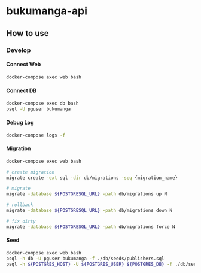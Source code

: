 # bukumanga-api

## How to use

### Develop

#### Connect Web

```sh
docker-compose exec web bash
```

#### Connect DB

```sh
docker-compose exec db bash
psql -U pguser bukumanga
```

#### Debug Log

```sh
docker-compose logs -f
```

#### Migration

```sh
docker-compose exec web bash

# create migration
migrate create -ext sql -dir db/migrations -seq {migration_name}

# migrate
migrate -database ${POSTGRESQL_URL} -path db/migrations up N

# rollback
migrate -database ${POSTGRESQL_URL} -path db/migrations down N

# fix dirty 
migrate -database ${POSTGRESQL_URL} -path db/migrations force N
```

#### Seed

```sh
docker-compose exec web bash
psql -h db -U pguser bukumanga -f ./db/seeds/publishers.sql
psql -h ${POSTGRES_HOST} -U ${POSTGRES_USER} ${POSTGRES_DB} -f ./db/seeds/publishers.sql
```
